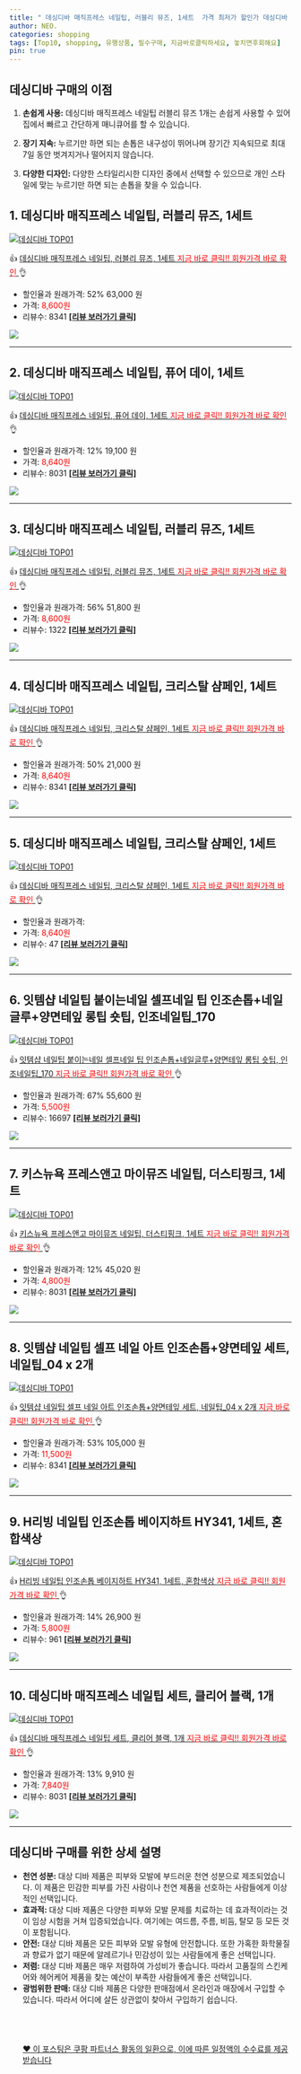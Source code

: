 ```yaml
---
title: " 데싱디바 매직프레스 네일팁, 러블리 뮤즈, 1세트  가격 최저가 할인가 데싱디바 최저가 추천 제품 비교"
author: NEO.
categories: shopping
tags: [Top10, shopping, 유행상품, 필수구매, 지금바로클릭하세요, 놓치면후회해요]
pin: true
---
```

## 데싱디바 구매의 이점
1. **손쉽게 사용:** 데싱디바 매직프레스 네일팁 러블리 뮤즈 1개는 손쉽게 사용할 수 있어 집에서 빠르고 간단하게 매니큐어를 할 수 있습니다.

2. **장기 지속:** 누르기만 하면 되는 손톱은 내구성이 뛰어나며 장기간 지속되므로 최대 7일 동안 벗겨지거나 떨어지지 않습니다.

3. **다양한 디자인:** 다양한 스타일리시한 디자인 중에서 선택할 수 있으므로 개인 스타일에 맞는 누르기만 하면 되는 손톱을 찾을 수 있습니다.

   

## 1.  데싱디바 매직프레스 네일팁, 러블리 뮤즈, 1세트 

[![데싱디바 TOP01](https://thumbnail8.coupangcdn.com/thumbnails/remote/490x490ex/image/rs_quotation_api/zj48xbp2/985e4a99270c47ec8db4e12e187b26fe.jpg)](https://link.coupang.com/re/AFFSDP?lptag=AF3617701&subid=GithubCoopas&pageKey=6763778287&traceid=V0-153&itemId=15858778540&vendorItemId=83068951044)


👍 [ 데싱디바 매직프레스 네일팁, 러블리 뮤즈, 1세트  <font color=red> 지금 바로 클릭!! 회원가격 바로 확인 </font> ](https://link.coupang.com/re/AFFSDP?lptag=AF3617701&subid=GithubCoopas&pageKey=6763778287&traceid=V0-153&itemId=15858778540&vendorItemId=83068951044) 👌 


- 할인율과 원래가격: 52%  63,000   원
- 가격: <span style='color:red'>8,600원</span>
- 리뷰수: 8341  [**[리뷰 보러가기 클릭]**](https://link.coupang.com/re/AFFSDP?lptag=AF3617701&subid=GithubCoopas&pageKey=6763778287&traceid=V0-153&itemId=15858778540&vendorItemId=83068951044)

[![](/discount_price.png)](https://link.coupang.com/re/AFFSDP?lptag=AF3617701&subid=GithubCoopas&pageKey=6763778287&traceid=V0-153&itemId=15858778540&vendorItemId=83068951044)

---


   

## 2.  데싱디바 매직프레스 네일팁, 퓨어 데이, 1세트 

[![데싱디바 TOP01](https://thumbnail6.coupangcdn.com/thumbnails/remote/490x490ex/image/rs_quotation_api/cmk1pz8m/f0987a50251e47eb845065e129179be8.jpg)](https://link.coupang.com/re/AFFSDP?lptag=AF3617701&subid=GithubCoopas&pageKey=6763778287&traceid=V0-153&itemId=15858778492&vendorItemId=83068950894)


👍 [ 데싱디바 매직프레스 네일팁, 퓨어 데이, 1세트  <font color=red> 지금 바로 클릭!! 회원가격 바로 확인 </font> ](https://link.coupang.com/re/AFFSDP?lptag=AF3617701&subid=GithubCoopas&pageKey=6763778287&traceid=V0-153&itemId=15858778492&vendorItemId=83068950894) 👌 


- 할인율과 원래가격: 12%  19,100   원
- 가격: <span style='color:red'>8,640원</span>
- 리뷰수: 8031  [**[리뷰 보러가기 클릭]**](https://link.coupang.com/re/AFFSDP?lptag=AF3617701&subid=GithubCoopas&pageKey=6763778287&traceid=V0-153&itemId=15858778492&vendorItemId=83068950894)

[![](/discount_price.png)](https://link.coupang.com/re/AFFSDP?lptag=AF3617701&subid=GithubCoopas&pageKey=6763778287&traceid=V0-153&itemId=15858778492&vendorItemId=83068950894)

---


   

## 3.  데싱디바 매직프레스 네일팁, 러블리 뮤즈, 1세트 

[![데싱디바 TOP01](https://thumbnail8.coupangcdn.com/thumbnails/remote/490x490ex/image/rs_quotation_api/zj48xbp2/985e4a99270c47ec8db4e12e187b26fe.jpg)](https://link.coupang.com/re/AFFSDP?lptag=AF3617701&subid=GithubCoopas&pageKey=6763778287&traceid=V0-153&itemId=15858778540&vendorItemId=83068951044)


👍 [ 데싱디바 매직프레스 네일팁, 러블리 뮤즈, 1세트  <font color=red> 지금 바로 클릭!! 회원가격 바로 확인 </font> ](https://link.coupang.com/re/AFFSDP?lptag=AF3617701&subid=GithubCoopas&pageKey=6763778287&traceid=V0-153&itemId=15858778540&vendorItemId=83068951044) 👌 


- 할인율과 원래가격: 56%  51,800   원
- 가격: <span style='color:red'>8,600원</span>
- 리뷰수: 1322  [**[리뷰 보러가기 클릭]**](https://link.coupang.com/re/AFFSDP?lptag=AF3617701&subid=GithubCoopas&pageKey=6763778287&traceid=V0-153&itemId=15858778540&vendorItemId=83068951044)

[![](/discount_price.png)](https://link.coupang.com/re/AFFSDP?lptag=AF3617701&subid=GithubCoopas&pageKey=6763778287&traceid=V0-153&itemId=15858778540&vendorItemId=83068951044)

---


   

## 4.  데싱디바 매직프레스 네일팁, 크리스탈 샴페인, 1세트 

[![데싱디바 TOP01](https://thumbnail10.coupangcdn.com/thumbnails/remote/490x490ex/image/rs_quotation_api/up9veoph/d1bff62a104c42319de4ccc98c781d77.jpg)](https://link.coupang.com/re/AFFSDP?lptag=AF3617701&subid=GithubCoopas&pageKey=6763778287&traceid=V0-153&itemId=15858778497&vendorItemId=83068950915)


👍 [ 데싱디바 매직프레스 네일팁, 크리스탈 샴페인, 1세트  <font color=red> 지금 바로 클릭!! 회원가격 바로 확인 </font> ](https://link.coupang.com/re/AFFSDP?lptag=AF3617701&subid=GithubCoopas&pageKey=6763778287&traceid=V0-153&itemId=15858778497&vendorItemId=83068950915) 👌 


- 할인율과 원래가격: 50%  21,000   원
- 가격: <span style='color:red'>8,640원</span>
- 리뷰수: 8341  [**[리뷰 보러가기 클릭]**](https://link.coupang.com/re/AFFSDP?lptag=AF3617701&subid=GithubCoopas&pageKey=6763778287&traceid=V0-153&itemId=15858778497&vendorItemId=83068950915)

[![](/discount_price.png)](https://link.coupang.com/re/AFFSDP?lptag=AF3617701&subid=GithubCoopas&pageKey=6763778287&traceid=V0-153&itemId=15858778497&vendorItemId=83068950915)

---


   

## 5.  데싱디바 매직프레스 네일팁, 크리스탈 샴페인, 1세트 

[![데싱디바 TOP01](https://thumbnail10.coupangcdn.com/thumbnails/remote/490x490ex/image/rs_quotation_api/up9veoph/d1bff62a104c42319de4ccc98c781d77.jpg)](https://link.coupang.com/re/AFFSDP?lptag=AF3617701&subid=GithubCoopas&pageKey=6763778287&traceid=V0-153&itemId=15858778497&vendorItemId=83068950915)


👍 [ 데싱디바 매직프레스 네일팁, 크리스탈 샴페인, 1세트  <font color=red> 지금 바로 클릭!! 회원가격 바로 확인 </font> ](https://link.coupang.com/re/AFFSDP?lptag=AF3617701&subid=GithubCoopas&pageKey=6763778287&traceid=V0-153&itemId=15858778497&vendorItemId=83068950915) 👌 


- 할인율과 원래가격: 
- 가격: <span style='color:red'>8,640원</span>
- 리뷰수: 47  [**[리뷰 보러가기 클릭]**](https://link.coupang.com/re/AFFSDP?lptag=AF3617701&subid=GithubCoopas&pageKey=6763778287&traceid=V0-153&itemId=15858778497&vendorItemId=83068950915)

[![](/discount_price.png)](https://link.coupang.com/re/AFFSDP?lptag=AF3617701&subid=GithubCoopas&pageKey=6763778287&traceid=V0-153&itemId=15858778497&vendorItemId=83068950915)

---


   

## 6.  잇템샵 네일팁 붙이는네일 셀프네일 팁 인조손톱+네일글루+양면테잎 롱팁 숏팁, 인조네일팁_170 

[![데싱디바 TOP01](https://thumbnail8.coupangcdn.com/thumbnails/remote/490x490ex/image/vendor_inventory/ebdd/73d0554ca588ad9034990605338b25c484f018a9f46193bb7463e3c5a5f2.jpg)](https://link.coupang.com/re/AFFSDP?lptag=AF3617701&subid=GithubCoopas&pageKey=7145327120&traceid=V0-153&itemId=17952007920&vendorItemId=78525173280)


👍 [ 잇템샵 네일팁 붙이는네일 셀프네일 팁 인조손톱+네일글루+양면테잎 롱팁 숏팁, 인조네일팁_170  <font color=red> 지금 바로 클릭!! 회원가격 바로 확인 </font> ](https://link.coupang.com/re/AFFSDP?lptag=AF3617701&subid=GithubCoopas&pageKey=7145327120&traceid=V0-153&itemId=17952007920&vendorItemId=78525173280) 👌 


- 할인율과 원래가격: 67%  55,600   원
- 가격: <span style='color:red'>5,500원</span>
- 리뷰수: 16697  [**[리뷰 보러가기 클릭]**](https://link.coupang.com/re/AFFSDP?lptag=AF3617701&subid=GithubCoopas&pageKey=7145327120&traceid=V0-153&itemId=17952007920&vendorItemId=78525173280)

[![](/discount_price.png)](https://link.coupang.com/re/AFFSDP?lptag=AF3617701&subid=GithubCoopas&pageKey=7145327120&traceid=V0-153&itemId=17952007920&vendorItemId=78525173280)

---


   

## 7.  키스뉴욕 프레스앤고 마이뮤즈 네일팁, 더스티핑크, 1세트 

[![데싱디바 TOP01](https://thumbnail6.coupangcdn.com/thumbnails/remote/490x490ex/image/retail/images/232220862588487-b74d2b7e-d6d5-4a90-aebc-d72d681f7253.jpg)](https://link.coupang.com/re/AFFSDP?lptag=AF3617701&subid=GithubCoopas&pageKey=1578827197&traceid=V0-153&itemId=7681226974&vendorItemId=74971527331)


👍 [ 키스뉴욕 프레스앤고 마이뮤즈 네일팁, 더스티핑크, 1세트  <font color=red> 지금 바로 클릭!! 회원가격 바로 확인 </font> ](https://link.coupang.com/re/AFFSDP?lptag=AF3617701&subid=GithubCoopas&pageKey=1578827197&traceid=V0-153&itemId=7681226974&vendorItemId=74971527331) 👌 


- 할인율과 원래가격: 12%  45,020   원
- 가격: <span style='color:red'>4,800원</span>
- 리뷰수: 8031  [**[리뷰 보러가기 클릭]**](https://link.coupang.com/re/AFFSDP?lptag=AF3617701&subid=GithubCoopas&pageKey=1578827197&traceid=V0-153&itemId=7681226974&vendorItemId=74971527331)

[![](/discount_price.png)](https://link.coupang.com/re/AFFSDP?lptag=AF3617701&subid=GithubCoopas&pageKey=1578827197&traceid=V0-153&itemId=7681226974&vendorItemId=74971527331)

---


   

## 8.  잇템샵 네일팁 셀프 네일 아트 인조손톱+양면테잎 세트, 네일팁_04 x 2개 

[![데싱디바 TOP01](https://thumbnail8.coupangcdn.com/thumbnails/remote/490x490ex/image/vendor_inventory/fdf2/0325499bb2db5c4922c61ab64a2d67f8e67036099ad25925d35756d79f77.jpg)](https://link.coupang.com/re/AFFSDP?lptag=AF3617701&subid=GithubCoopas&pageKey=7644172051&traceid=V0-153&itemId=20320859915&vendorItemId=87406120411)


👍 [ 잇템샵 네일팁 셀프 네일 아트 인조손톱+양면테잎 세트, 네일팁_04 x 2개  <font color=red> 지금 바로 클릭!! 회원가격 바로 확인 </font> ](https://link.coupang.com/re/AFFSDP?lptag=AF3617701&subid=GithubCoopas&pageKey=7644172051&traceid=V0-153&itemId=20320859915&vendorItemId=87406120411) 👌 


- 할인율과 원래가격: 53%  105,000   원
- 가격: <span style='color:red'>11,500원</span>
- 리뷰수: 8341  [**[리뷰 보러가기 클릭]**](https://link.coupang.com/re/AFFSDP?lptag=AF3617701&subid=GithubCoopas&pageKey=7644172051&traceid=V0-153&itemId=20320859915&vendorItemId=87406120411)

[![](/discount_price.png)](https://link.coupang.com/re/AFFSDP?lptag=AF3617701&subid=GithubCoopas&pageKey=7644172051&traceid=V0-153&itemId=20320859915&vendorItemId=87406120411)

---


   

## 9.  H리빙 네일팁 인조손톱 베이지하트 HY341, 1세트, 혼합색상 

[![데싱디바 TOP01](https://thumbnail10.coupangcdn.com/thumbnails/remote/490x490ex/image/rs_quotation_api/ogzgz411/72c729d971774eb4a1e536a9db70fdc4.jpg)](https://link.coupang.com/re/AFFSDP?lptag=AF3617701&subid=GithubCoopas&pageKey=7025977799&traceid=V0-153&itemId=17322349827&vendorItemId=84493072602)


👍 [ H리빙 네일팁 인조손톱 베이지하트 HY341, 1세트, 혼합색상  <font color=red> 지금 바로 클릭!! 회원가격 바로 확인 </font> ](https://link.coupang.com/re/AFFSDP?lptag=AF3617701&subid=GithubCoopas&pageKey=7025977799&traceid=V0-153&itemId=17322349827&vendorItemId=84493072602) 👌 


- 할인율과 원래가격: 14%  26,900   원
- 가격: <span style='color:red'>5,800원</span>
- 리뷰수: 961  [**[리뷰 보러가기 클릭]**](https://link.coupang.com/re/AFFSDP?lptag=AF3617701&subid=GithubCoopas&pageKey=7025977799&traceid=V0-153&itemId=17322349827&vendorItemId=84493072602)

[![](/discount_price.png)](https://link.coupang.com/re/AFFSDP?lptag=AF3617701&subid=GithubCoopas&pageKey=7025977799&traceid=V0-153&itemId=17322349827&vendorItemId=84493072602)

---


   

## 10.  데싱디바 매직프레스 네일팁 세트, 클리어 블랙, 1개 

[![데싱디바 TOP01](https://thumbnail10.coupangcdn.com/thumbnails/remote/490x490ex/image/retail/images/2023/08/24/13/9/76ec7c66-1fa0-4f47-9af1-c91a75564af5.jpg)](https://link.coupang.com/re/AFFSDP?lptag=AF3617701&subid=GithubCoopas&pageKey=6763778287&traceid=V0-153&itemId=19873842453&vendorItemId=86974504052)


👍 [ 데싱디바 매직프레스 네일팁 세트, 클리어 블랙, 1개  <font color=red> 지금 바로 클릭!! 회원가격 바로 확인 </font> ](https://link.coupang.com/re/AFFSDP?lptag=AF3617701&subid=GithubCoopas&pageKey=6763778287&traceid=V0-153&itemId=19873842453&vendorItemId=86974504052) 👌 


- 할인율과 원래가격: 13%  9,910   원
- 가격: <span style='color:red'>7,840원</span>
- 리뷰수: 8031  [**[리뷰 보러가기 클릭]**](https://link.coupang.com/re/AFFSDP?lptag=AF3617701&subid=GithubCoopas&pageKey=6763778287&traceid=V0-153&itemId=19873842453&vendorItemId=86974504052)

[![](/discount_price.png)](https://link.coupang.com/re/AFFSDP?lptag=AF3617701&subid=GithubCoopas&pageKey=6763778287&traceid=V0-153&itemId=19873842453&vendorItemId=86974504052)

---
## 데싱디바 구매를 위한 상세 설명
* **천연 성분:** 대상 디바 제품은 피부와 모발에 부드러운 천연 성분으로 제조되었습니다. 이 제품은 민감한 피부를 가진 사람이나 천연 제품을 선호하는 사람들에게 이상적인 선택입니다.
* **효과적:** 대상 디바 제품은 다양한 피부와 모발 문제를 치료하는 데 효과적이라는 것이 임상 시험을 거쳐 입증되었습니다. 여기에는 여드름, 주름, 비듬, 탈모 등 모든 것이 포함됩니다.
* **안전:** 대상 디바 제품은 모든 피부와 모발 유형에 안전합니다. 또한 가혹한 화학물질과 향료가 없기 때문에 알레르기나 민감성이 있는 사람들에게 좋은 선택입니다.
* **저렴:** 대상 디바 제품은 매우 저렴하여 가성비가 좋습니다. 따라서 고품질의 스킨케어와 헤어케어 제품을 찾는 예산이 부족한 사람들에게 좋은 선택입니다.
* **광범위한 판매:** 대상 디바 제품은 다양한 판매점에서 온라인과 매장에서 구입할 수 있습니다. 따라서 어디에 살든 상관없이 찾아서 구입하기 쉽습니다.<br><br><br><br><br> [ ❤  이 포스팅은 쿠팡 파트너스 활동의 일환으로, 이에 따른 일정액의 수수료를 제공받습니다](https://link.coupang.com/a/bcEFyh)